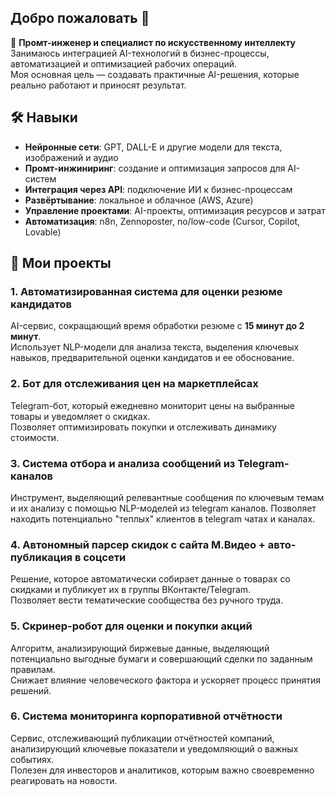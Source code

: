 ## Добро пожаловать 👋

🚀 **Промт-инженер и специалист по искусственному интеллекту**  
Занимаюсь интеграцией AI-технологий в бизнес-процессы, автоматизацией и оптимизацией рабочих операций.  
Моя основная цель — создавать практичные AI-решения, которые реально работают и приносят результат. 

## 🛠 Навыки
- **Нейронные сети**: GPT, DALL-E и другие модели для текста, изображений и аудио  
- **Промт-инжиниринг**: создание и оптимизация запросов для AI-систем  
- **Интеграция через API**: подключение ИИ к бизнес-процессам  
- **Развёртывание**: локальное и облачное (AWS, Azure)  
- **Управление проектами**: AI-проекты, оптимизация ресурсов и затрат
- **Автоматизация**: n8n, Zennoposter, no/low-code (Cursor, Copilot, Lovable)

## 🚀 Мои проекты

### 1. Автоматизированная система для оценки резюме кандидатов  
AI-сервис, сокращающий время обработки резюме с **15 минут до 2 минут**.  
Использует NLP-модели для анализа текста, выделения ключевых навыков, предварительной оценки кандидатов и ее обоснование.  

### 2. Бот для отслеживания цен на маркетплейсах  
Telegram-бот, который ежедневно мониторит цены на выбранные товары и уведомляет о скидках.  
Позволяет оптимизировать покупки и отслеживать динамику стоимости.  

### 3. Система отбора и анализа сообщений из Telegram-каналов  
Инструмент, выделяющий релевантные сообщения по ключевым темам и их анализу с помощью NLP-моделей из telegram каналов.
Позволяет находить потенциально "теплых" клиентов в telegram чатах и каналах.

### 4. Автономный парсер скидок с сайта М.Видео + авто-публикация в соцсети  
Решение, которое автоматически собирает данные о товарах со скидками и публикует их в группы ВКонтакте/Telegram.  
Позволяет вести тематические сообщества без ручного труда.

### 5. Скринер-робот для оценки и покупки акций  
Алгоритм, анализирующий биржевые данные, выделяющий потенциально выгодные бумаги и совершающий сделки по заданным правилам.  
Снижает влияние человеческого фактора и ускоряет процесс принятия решений.  

### 6. Система мониторинга корпоративной отчётности  
Сервис, отслеживающий публикации отчётностей компаний, анализирующий ключевые показатели и уведомляющий о важных событиях.  
Полезен для инвесторов и аналитиков, которым важно своевременно реагировать на новости.  


